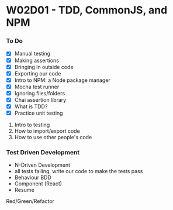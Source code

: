 # W02D01 - TDD, CommonJS, and NPM

### To Do
- [x] Manual testing
- [x] Making assertions
- [x] Bringing in outside code
- [x] Exporting our code
- [x] Intro to NPM: a Node package manager
- [x] Mocha test runner
- [x] Ignoring files/folders
- [x] Chai assertion library
- [x] What is TDD?
- [x] Practice unit testing

1. Intro to testing
2. How to import/export code
3. How to use other people's code


### Test Driven Development
* N-Driven Development
* all tests failing, write our code to make the tests pass
* Behaviour BDD
* Component (React)
* Resume

Red/Green/Refactor















# 
